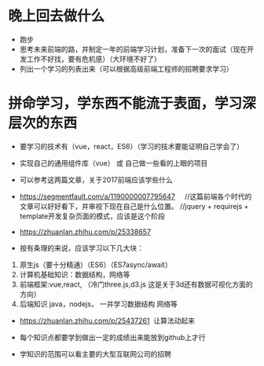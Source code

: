 

# 晚上回去做什么

* 跑步
* 思考未来前端的路，并制定一年的前端学习计划，准备下一次的面试（现在开发工作不好找，要有危机感）（大环境不好了）
* 列出一个学习的列表出来（可以根据高级前端工程师的招聘要求学习）



# 拼命学习，学东西不能流于表面，学习深层次的东西

* 要学习的技术有（vue，react，ES6）（学习的技术要能证明自己学会了）
* 实现自己的通用组件库（vue）  或 自己做一些看的上眼的项目


* 可以参考这两篇文章，关于2017前端应该学些什么
* https://segmentfault.com/a/1190000007795647     //这篇前端各个时代的文章可以好好看下，并审视下现在自己是什么位置。
                                                //jquery + requirejs + template开发复杂页面的模式，应该是这个阶段        


* https://zhuanlan.zhihu.com/p/25338657


* 按有条理的来说，应该学习以下几大块：

1. 原生js（要十分精通）（ES6）（ES7async/await）
2. 计算机基础知识：数据结构，网络等
3. 前端框架:vue,react,   （冷门three.js,d3.js 这是关于3d还有数据可视化方面的方向）
4. 后端知识 java，nodejs，   一并学习数据结构 网络等

* https://zhuanlan.zhihu.com/p/25437261  让算法动起来

* 每个知识点都要学到做出一定的成绩出来能放到github上才行
* 学知识的范围可以看主要的大型互联网公司的招聘

















